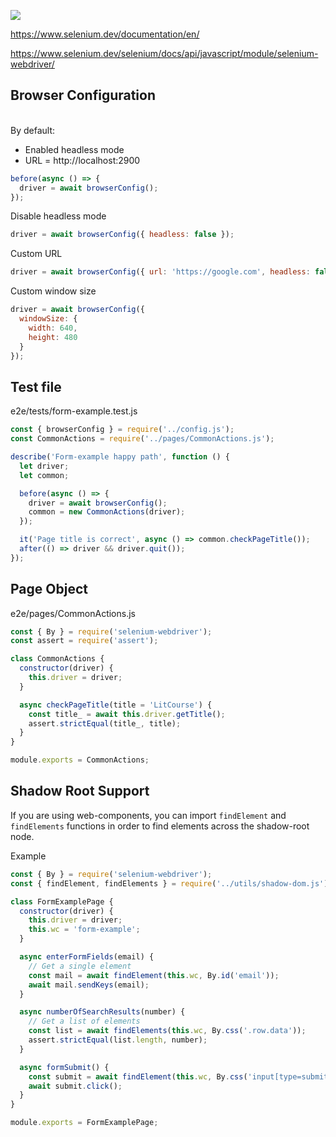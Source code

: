 ![](https://cdn.jsdelivr.net/gh/vicdata4/lit-course/assets/images/logo.png?v=4&s=100)

https://www.selenium.dev/documentation/en/

https://www.selenium.dev/selenium/docs/api/javascript/module/selenium-webdriver/


## Browser Configuration
\
By default:

- Enabled headless mode
- URL = http://localhost:2900
```js
before(async () => {
  driver = await browserConfig();
});
```
Disable headless mode
```js
driver = await browserConfig({ headless: false });
```
Custom URL
```js
driver = await browserConfig({ url: 'https://google.com', headless: false });
```
Custom window size
```js
driver = await browserConfig({
  windowSize: {
    width: 640,
    height: 480
  }
});
```



## Test file
e2e/tests/form-example.test.js

```js
const { browserConfig } = require('../config.js');
const CommonActions = require('../pages/CommonActions.js');

describe('Form-example happy path', function () {
  let driver;
  let common;

  before(async () => {
    driver = await browserConfig();
    common = new CommonActions(driver);
  });

  it('Page title is correct', async () => common.checkPageTitle());
  after(() => driver && driver.quit());
});
```

## Page Object
e2e/pages/CommonActions.js

```js
const { By } = require('selenium-webdriver');
const assert = require('assert');

class CommonActions {
  constructor(driver) {
    this.driver = driver;
  }

  async checkPageTitle(title = 'LitCourse') {
    const title_ = await this.driver.getTitle();
    assert.strictEqual(title_, title);
  }
}

module.exports = CommonActions;
```

## Shadow Root Support

If you are using web-components, you can import `findElement` and `findElements` functions in order to find elements across the shadow-root node.

Example
```js
const { By } = require('selenium-webdriver');
const { findElement, findElements } = require('../utils/shadow-dom.js');

class FormExamplePage {
  constructor(driver) {
    this.driver = driver;
    this.wc = 'form-example';
  }

  async enterFormFields(email) {
    // Get a single element
    const mail = await findElement(this.wc, By.id('email'));
    await mail.sendKeys(email);
  }

  async numberOfSearchResults(number) {
    // Get a list of elements
    const list = await findElements(this.wc, By.css('.row.data'));
    assert.strictEqual(list.length, number);
  }

  async formSubmit() {
    const submit = await findElement(this.wc, By.css('input[type=submit]'));
    await submit.click();
  }
}

module.exports = FormExamplePage;

```